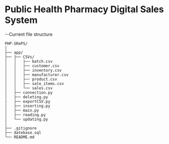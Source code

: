 # Public Health Pharmacy Digital Sales System
--Current file structure
```
PHP-SRePS/
│
├── app/
├── ├── CSVs/
│   │   ├── batch.csv
│   │   ├── customer.csv
│   │   ├── inventory.csv
│   │   ├── manufacturer.csv
│   │   ├── product.csv
│   │   ├── sale_items.csv
│   │   └── sales.csv
│   ├── connection.py
│   ├── deleting.py
|   ├── exportCSV.py
│   ├── inserting.py
│   ├── main.py
│   ├── reading.py
│   └── updating.py
│
├── .gitignore
├── datebase.sql
└── README.md
```
